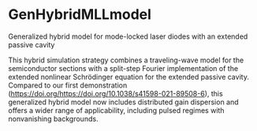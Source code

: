 # GenHybridMLLmodel
Generalized hybrid model for mode-locked laser diodes with an extended passive cavity 

This hybrid simulation strategy combines a traveling-wave model for the semiconductor sections with a split-step Fourier implementation of the extended nonlinear Schrödinger equation for the extended passive cavity. Compared to our first demonstration (https://doi.org/https://doi.org/10.1038/s41598-021-89508-6), this generalized hybrid model now includes distributed gain dispersion and offers a wider range of applicability, including pulsed regimes with nonvanishing backgrounds. 
